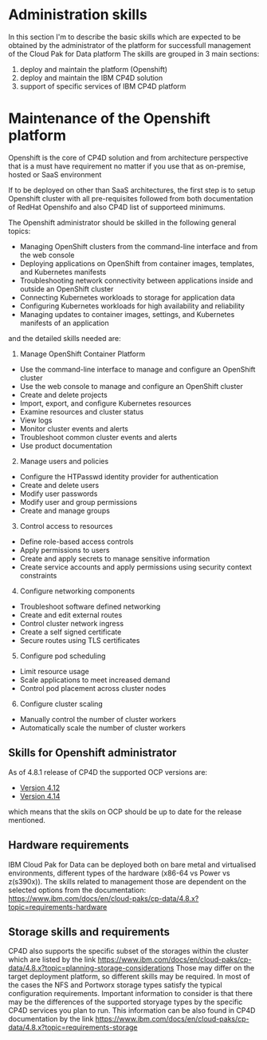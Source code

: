 # Administration skills

In this section I'm to describe the basic skills which are expected to be obtained by the administrator of the platform for successfull management of the Cloud Pak for Data platform
The skills are grouped in 3 main sections:

1. deploy and maintain the platform (Openshift)
2. deploy and maintain the IBM CP4D solution
3. support of specific services of IBM CP4D platform

# Maintenance of the Openshift platform

Openshift is the core of CP4D solution and from architecture perspective that is a must have requirement no matter if you use that as on-premise, hosted or SaaS environment

If to be deployed on other than SaaS architectures, the first step is to setup Openshift cluster with all pre-requisites followed from both documentation of RedHat Openshifo and also CP4D list of supporteed minimums.

The Openshift administrator should be skilled in the following general topics:

- Managing OpenShift clusters from the command-line interface and from the web console
- Deploying applications on OpenShift from container images, templates, and Kubernetes manifests
- Troubleshooting network connectivity between applications inside and outside an OpenShift cluster
- Connecting Kubernetes workloads to storage for application data
- Configuring Kubernetes workloads for high availability and reliability
- Managing updates to container images, settings, and Kubernetes manifests of an application

and the detailed skills needed are:

1. Manage OpenShift Container Platform

- Use the command-line interface to manage and configure an OpenShift cluster
- Use the web console to manage and configure an OpenShift cluster
- Create and delete projects
- Import, export, and configure Kubernetes resources
- Examine resources and cluster status
- View logs
- Monitor cluster events and alerts
- Troubleshoot common cluster events and alerts
- Use product documentation

2. Manage users and policies

- Configure the HTPasswd identity provider for authentication
- Create and delete users
- Modify user passwords
- Modify user and group permissions
- Create and manage groups

3.  Control access to resources

- Define role-based access controls
- Apply permissions to users
- Create and apply secrets to manage sensitive information
- Create service accounts and apply permissions using security context constraints

4. Configure networking components

- Troubleshoot software defined networking
- Create and edit external routes
- Control cluster network ingress
- Create a self signed certificate
- Secure routes using TLS certificates

5.  Configure pod scheduling

- Limit resource usage
- Scale applications to meet increased demand
- Control pod placement across cluster nodes

6. Configure cluster scaling

- Manually control the number of cluster workers
- Automatically scale the number of cluster workers

## Skills for Openshift administrator

As of 4.8.1 release of CP4D the supported OCP versions are:

- [Version 4.12](https://docs.openshift.com/container-platform/4.12/welcome/index.html)
- [Version 4.14](https://docs.openshift.com/container-platform/4.14/welcome/index.html)

which means that the skils on OCP should be up to date for the release mentioned.

## Hardware requirements

IBM Cloud Pak for Data can be deployed both on bare metal and virtualised environments, different types of the hardware (x86-64 vs Power vs z(s390x)). The skills related to management those are dependent on the selected options from the documentation:
https://www.ibm.com/docs/en/cloud-paks/cp-data/4.8.x?topic=requirements-hardware

## Storage skills and requirements

CP4D also supports the specific subset of the storages within the cluster which are listed by the link https://www.ibm.com/docs/en/cloud-paks/cp-data/4.8.x?topic=planning-storage-considerations
Those may differ on the target deployment platform, so different skills may be required. In most of the cases the NFS and Portworx storage types satisfy the typical configuration requirements.
Important information to consider is that there may be the differences of the supported storyage types by the specific CP4D services you plan to run. This information can be also found in CP4D documentation by the link https://www.ibm.com/docs/en/cloud-paks/cp-data/4.8.x?topic=requirements-storage
